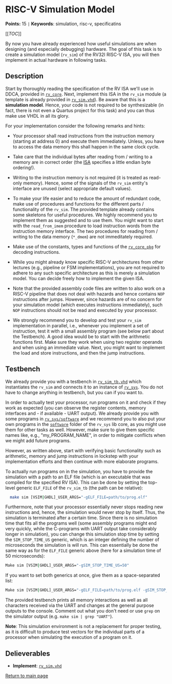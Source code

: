 
# RISC-V Simulation Model

**Points:** 15 `|` **Keywords**: simulation, risc-v, specificatins

[[_TOC_]]

By now you have already experienced how useful simulations are when designing (and especially debugging) hardware.
The goal of this task is to create a simulation model (`rv_sim`) of the RV32I RISC-V ISA, you will then implement in actual hardware in following tasks.



## Description

Start by thoroughly reading the specification of the RV ISA we'll use in DDCA, provided in [`rv_core`](../../../lib/rv_core/doc.md).
Next, implement this ISA in the `rv_sim` module (a template is already provided in [`rv_sim.vhd`](src/rv_sim.vhd)).
Be aware that this is a **simulation model**.
Hence, your code is not required to be synthesizable (in fact, there is not even a Quartus project for this task) and you can thus make use VHDL in all its glory.

For your implementation consider the following remarks and hints:

- Your processor shall read instructions from the instruction memory (starting at address 0) and execute them immediately.
  Unless, you have to access the data memory this shall happen in the same clock cycle.

- Take care that the individual bytes after reading from / writing to a memory are in correct order (the [ISA](../../../lib/rv_core/doc.md) specifies a little endian byte ordering!).

- Writing to the instruction memory is not required (it is treated as read-only memory).
  Hence, some of the signals of the `rv_sim` entity's interface are unused (select appropriate default values).

- To make your life easier and to reduce the amount of redundant code, make use of procedures and functions for the different parts / functionality of the `rv_sim`.
  The provided template already contains some skeletons for useful procedures. We highly recommend you to implement them as suggested and to use them.
  You might want to start with the `read_from_imem` procedure to load instruction words from the instruction memory interface.
  The two procedures for reading from / writing to the data memory (`*_dmem`) are not immeditately required.

- Make use of the constants, types and functions of the [`rv_core_pkg`](../../../lib/rv_core/src/rv_core_pkg.vhd) for decoding instructions.

- While you might already know specific RISC-V architectures from other lectures (e.g., pipeline or FSM implementations), you are not required to adhere to any such specific architecture as this is merely a simulation model.
  You can decide freely how to implement the given ISA.

- Note that the provided assembly code files are written to also work on a RISC-V pipeline that does not deal with hazards and hence contains `NOP` instructions after jumps.
  However, since hazards are of no concern for your simulation model (which executes instructions immediately), such `NOP` instructions should not be read and executed by your processor.

- We strongly recommend you to develop and test your `rv_sim` implementation in parallel, i.e., whenever you implement a set of instruction, test it with a small assembly program (see below part about the Testbench).
  A good idea would be to start with the arithmetic functions first. Make sure they work when using two register operands and when using an immediate value.
  Next, you might want to implement the load and store instructions, and then the jump instructions.




## Testbench

We already provide you with a testbench in [`rv_sim_tb.vhd`](tb/rv_sim_tb.vhd) which instantiates the `rv_sim` and connects it to an instance of [`rv_sys`](../../../lib/rv_sys/doc.md).
You do not have to change anything in testbench, but you can if you want to.

In order to actually test your processor, run programs on it and check if they work as expected (you can observe the register contents, memory interfaces and - if available - UART output).
We already provide you with some programs in [`rv_sys/software`](../../../lib/rv_sys/software) and we recommend you to also put your own programs in the [`software`](../../../lib/rv_sys/software) folder of the `rv_sys` lib core, as you might use them for other tasks as well. However, make sure to give them specific names like, e.g., "my_PROGRAM_NAME", in order to mitigate conflicts when we might add future programs.

However, as written above, start with verifying basic functionality such as arithmetic, memory and jump instructions in lockstep with your implementation efforts and then continue with more elaborate programs.


To actually run programs on in the simulation, you have to provide the simulation with a path to an ELF file (which is an executable that was compiled for the specified RV ISA). This can be done by setting the top-level generic `ELF_FILE` of the `rv_sim_tb` (the path can be relative):

```bash
  make sim [VSIM|GHDL]_USER_ARGS="-gELF_FILE=path/to/prog.elf"
```

Furthermore, note that your processor essentially never stops reading new instructions and, hence, the simulation would never stop by itself.
Thus, the simulation is terminated after a certain time.
Since there is no simulation time that fits all the programs well (some assembly programs might end very quickly, while the C-programs with UART output take considerably longer in simulation), you can change this simulation stop time by setting the `SIM_STOP_TIME_US` generic, which is an integer defining the number of microseconds the simulation is will run.
This can essentially be done the same way as for the `ELF_FILE` generic above (here for a simulation time of 50 microseconds):

```bash
Make sim [VSIM|GHDL]_USER_ARGS="-gSIM_STOP_TIME_US=50"
```

If you want to set both generics at once, give them as a space-separated list:

```bash
Make sim [VSIM|GHDL]_USER_ARGS="-gELF_FILE=path/to/prog.elf -gSIM_STOP_TIME_US=50"
```

The provided testbench prints all memory interactions as well as all characters received via the UART and changes at the general purpose outputs to the console.
Comment out what you don't need or use `grep` on the simulator output (e.g. `make sim | grep "UART"`).

**Note**: This simulation environment is not a replacement for proper testing, as it is difficult to produce test vectors for the individual parts of a processor when simulating the execution of a program on it.



## Delieverables

- **Implement**: [`rv_sim.vhd`](src/rv_sim.vhd)


[Return to main page](../../../README.md)
